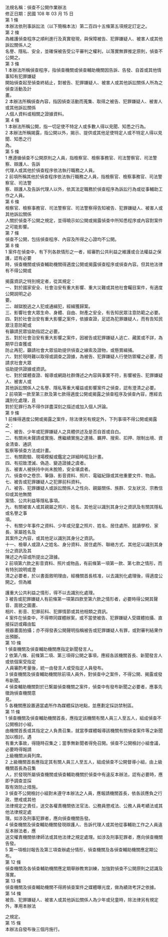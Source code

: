 法規名稱：偵查不公開作業辦法  
修正日期：民國 108 年 03 月 15 日  
第 1 條  
本辦法依刑事訴訟法（以下簡稱本法）第二百四十五條第五項規定訂定之。  
第 2 條  
為維護偵查程序之順利進行及真實發現，與保障被告、犯罪嫌疑人、被害人或其他訴訟關係人之  
名譽、隱私、安全，並確保被告受公平審判之權利，以落實無罪推定原則，偵查不公開之。  
第 3 條  
1 本辦法所稱偵查程序，指偵查機關或偵查輔助機關因告訴、告發、自首或其他情事知有犯罪嫌疑  
開始偵查起至偵查終結止，對被告、犯罪嫌疑人、被害人或其他訴訟關係人所為之偵查活動及計  
畫。  
2 本辦法所稱偵查內容，指因偵查活動而蒐集、取得之被告、犯罪嫌疑人、被害人或其他訴訟關係  
人個人資料或相關之證據資料。  
第 4 條  
1 本辦法所稱公開，指一切足使不特定人或多數人得以見聞、知悉之行為。  
2 本辦法所稱揭露，指公開以外，揭示、提供或其他足使特定人或不特定人得以見聞、知悉之行  
為。  
第 5 條  
1 應遵循偵查不公開原則之人員，指檢察官、檢察事務官、司法警察官、司法警察、辯護人、告訴  
代理人或其他於偵查程序依法執行職務之人員。  
2 前項所稱其他於偵查程序依法執行職務之人員，指檢察官、檢察事務官、司法警察官、司法警  
察、辯護人及告訴代理人以外，依其法定職務於偵查程序為訴訟行為或從事輔助工作之人員。  
第 6 條  
檢察官、檢察事務官、司法警察官、司法警察得告知被告、犯罪嫌疑人、被害人或其他訴訟關係  
人關於偵查不公開之規定，並得曉示如公開或揭露偵查中所知悉程序或內容對案件之可能影響。  
第 7 條  
偵查不公開，包括偵查程序、內容及所得之心證均不公開。  
第 8 條  
1 案件在偵查中，有下列各款情形之一者，經審酌公共利益之維護或合法權益之保護，認有必要  
時，偵查機關或偵查輔助機關得適度公開或揭露偵查程序或偵查內容。但其他法律有不得公開或  


揭露資訊之特別規定者，從其規定：  
一、對於國家安全、社會治安有重大影響、重大災難或其他社會矚目案件，有適度公開說明之必  
要。  
二、越獄脫逃之人犯或通緝犯，經緝獲歸案。  
三、影響社會大眾生命、身體、自由、財產之安全，有告知民眾注意防範之必要。  
四、對於社會治安有重大影響之案件，依據查證，足認為犯罪嫌疑人，而有告知民眾注意防範或  
有籲請民眾協助指認之必要。  
五、對於社會治安有重大影響之案件，因被告或犯罪嫌疑人逃亡、藏匿或不詳，為期早日查獲或  
防止再犯，籲請社會大眾協助提供偵查之線索及證物，或懸賞緝捕。  
六、對於現時難以取得或調查之證據，為被告、犯罪嫌疑人行使防禦權之必要，而請求社會大眾  
協助提供證據或資訊。  
七、對於媒體查證、報導或網路社群傳述之內容與事實不符，影響被告、犯罪嫌疑人、被害人或  
其他訴訟關係人之名譽、隱私等重大權益或影響案件之偵查，認有澄清之必要。  
2 前項第一款至第三款及第七款得適度公開或揭露之偵查程序及偵查內容，應經去識別化處理，且  
對於犯罪行為不得作詳盡深刻之描述或加入個人評論。  
第 9 條  
1 前條得適度公開或揭露之案件，除法律另有規定外，下列事項不得公開或揭露之：  
一、被告、少年或犯罪嫌疑人之具體供述及是否自首或自白。  
二、有關尚未聲請或實施、應繼續實施之逮捕、羈押、搜索、扣押、限制出境、資金清查、通訊  
監察等偵查方法或計畫。  
三、有關勘驗、現場模擬或鑑定之詳細時程及計畫。  
四、有招致湮滅、偽造、變造證據之虞者。  
五、被害人被挾持中尚未脫險，安全堪虞者。  
六、偵查中之卷宗、筆錄、影音資料、照片、電磁紀錄或其他重要文件、物品。  
七、被告或犯罪嫌疑人之犯罪前科資料。  
八、被告、犯罪嫌疑人或訴訟關係人之性向、親屬關係、族群、交友狀況、宗教信仰或其他無關  
案情、公共利益等隱私事項。  
九、有關被害人或其親屬之照片、姓名、其他足以識別其身分之資訊及有關其隱私或名譽之事  
項。  
十、有關少年事件之資料、少年或兒童之照片、姓名、居住處所、就讀學校、家長、家屬姓名及  
其案件之內容，或其他足以識別其身分之資訊。  
十一、檢舉人或證人之姓名、身分資料、居住處所、聯絡方式、其他足以識別其身分之資訊及其  
陳述之內容或所提出之證據。  
2 前項第六款之影音資料、照片或物品，有前條第一項第一款、第七款之情形，而有特別說明或澄  
清之必要者，於以書面敘明理由，經機關首長核准，以去識別化處理後，得適度公開之。但為維  


護重大公共利益之情形，得不以去識別化處理。  
3 被告或犯罪嫌疑人有前條第一項第四款至第六款之情形者，必要時得公開其聲音、面貌之圖畫、  
相片、影音、犯罪前科、犯罪情節或其他相類之資訊。  
4 案件在偵查中，不得帶同媒體辦案，或不當使被告、犯罪嫌疑人受媒體拍攝、直接採訪或藉由監  
視器畫面拍攝；亦不得發表公開聲明指稱被告或犯罪嫌疑人有罪，或對審判結果作出預斷。  
第 10 條  
1 偵查機關及偵查輔助機關應指定新聞發言人。  
2 依第八條、前條第二項、第三項得公開之事項，應經各該機關首長、新聞發言人或依個案受指定  
人員審酌考量後，統一由發言人或受指定人員發布。  
3 偵查機關及偵查輔助機關除前項人員外，對偵查中之案件，不得公開、揭露或發布新聞。  
4 偵查輔助機關對於已繫屬偵查機關之案件，偵查中有發布新聞之必要者，應事先徵詢偵查機關意  
見。  
5 各機關應設置適當處所作為媒體採訪地點，並應劃定採訪禁制區。  
第 11 條  
1 偵查機關及偵查輔助機關首長，應指定該機關有關人員三人至五人，組成偵查不公開檢討小組，  
由機關首長或其指定之人負責召集，就當季媒體報導該機關有關偵查案件等之新聞加以檢討。遇  
有重大事故，得隨時召集之；當季無新聞者得免召開。偵查不公開檢討小組會議，必要時得報請  
上級機關派員列席。  
2 上級機關首長應指定其有關人員三人至五人，組成偵查不公開督導小組，由上級機關首長為召集  
人，於發現所屬偵查機關或偵查輔助機關於偵查中有違反本辦法，認有必要時，應即予調查並採  
取有效防止措施。  
3 偵查不公開檢討小組對未遵守本辦法之人員，應報請機關首長，依各該應負之行政、懲戒或其他  
法律規定之責任，送交各權責機關依法官法、公務員懲戒法、公務人員考績法或其他法律規定處  
理。如涉及刑事犯罪者，應向偵查機關告發。  
4 偵查機關及偵查輔助機關發現辯護人、告訴代理人或其他從事輔助工作之人員違反本辦法者，應  
送交權責機關依律師法或其他法律之規定處理。如涉及刑事犯罪者，應向偵查機關告發。  
5 第一項檢討報告及第三項查辦處分情形，偵查機關及各偵查輔助機關應定期公布。  
第 12 條  
偵查機關及各偵查輔助機關應定期舉辦教育訓練，加強對偵查不公開原則之認識及落實。  
第 13 條  
偵查機關及偵查輔助機關不得將偵查案件之媒體曝光度，做為績效考評之依據。  
第 14 條  
被告、犯罪嫌疑人、被害人或其他訴訟關係人為少年或兒童時，除法律另有規定外，準用本辦法  


之規定。  
第 15 條  
本辦法自發布後三個月施行。  


